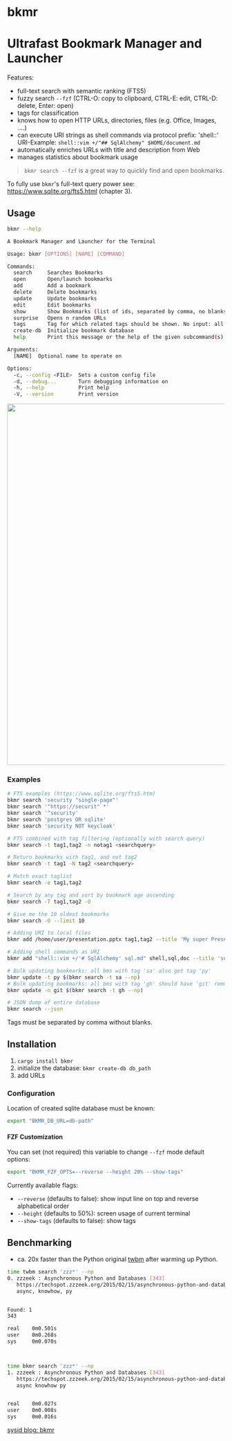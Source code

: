# bkmr

# Ultrafast Bookmark Manager and Launcher

Features:
- full-text search with semantic ranking (FTS5)
- fuzzy search `--fzf` (CTRL-O: copy to clipboard, CTRL-E: edit, CTRL-D: delete, Enter: open)
- tags for classification
- knows how to open HTTP URLs, directories, files (e.g. Office, Images, ....)
- can execute URI strings as shell commands via protocol prefix: 'shell::'
  URI-Example: `shell::vim +/"## SqlAlchemy" $HOME/document.md`
- automatically enriches URLs with title and description from Web
- manages statistics about bookmark usage

> `bkmr search --fzf` is a great way to quickly find and open bookmarks.

To fully use `bkmr`'s full-text query power see: https://www.sqlite.org/fts5.html (chapter 3).

## Usage
```bash
bkmr --help

A Bookmark Manager and Launcher for the Terminal

Usage: bkmr [OPTIONS] [NAME] [COMMAND]

Commands:
  search     Searches Bookmarks
  open       Open/launch bookmarks
  add        Add a bookmark
  delete     Delete bookmarks
  update     Update bookmarks
  edit       Edit bookmarks
  show       Show Bookmarks (list of ids, separated by comma, no blanks)
  surprise   Opens n random URLs
  tags       Tag for which related tags should be shown. No input: all tags are printed
  create-db  Initialize bookmark database
  help       Print this message or the help of the given subcommand(s)

Arguments:
  [NAME]  Optional name to operate on

Options:
  -c, --config <FILE>  Sets a custom config file
  -d, --debug...       Turn debugging information on
  -h, --help           Print help
  -V, --version        Print version
```

<a href="https://asciinema.org/a/ULCDIrw4pG9diaVJb17AjIAa7?autoplay=1&speed=2"><img src="https://asciinema.org/a/ULCDIrw4pG9diaVJb17AjIAa7.png" width="836"/></a>

### Examples
```bash
# FTS examples (https://www.sqlite.org/fts5.htm)
bkmr search 'security "single-page"'
bkmr search '"https://securit" *'
bkmr search '^security'
bkmr search 'postgres OR sqlite'
bkmr search 'security NOT keycloak'

# FTS combined with tag filtering (optionally with search query)
bkmr search -t tag1,tag2 -n notag1 <searchquery>

# Return bookmarks with tag1, and not tag2
bkmr search -t tag1 -N tag2 <searchquery>

# Match exact taglist
bkmr search -e tag1,tag2

# Search by any tag and sort by bookmark age ascending
bkmr search -T tag1,tag2 -O

# Give me the 10 oldest bookmarks
bkmr search -O --limit 10

# Adding URI to local files
bkmr add /home/user/presentation.pptx tag1,tag2 --title 'My super Presentation'

# Adding shell commands as URI
bkmr add "shell::vim +/'# SqlAlchemy' sql.md" shell,sql,doc --title 'sqlalchemy snippets'

# Bulk updating bookmarks: all bms with tag 'sa' also get tag 'py'
bkmr update -t py $(bkmr search -t sa --np)
# Bulk updating bookmarks: all bms with tag 'gh' should have 'git' removed
bkmr update -n git $(bkmr search -t gh --np)

# JSON dump of entire database
bkmr search --json
```
Tags must be separated by comma without blanks.


## Installation
1. `cargo install bkmr`
2. initialize the database: `bkmr create-db db_path`
3. add URLs


### Configuration
Location of created sqlite database must be known:
```bash
export "BKMR_DB_URL=db-path"
```

#### FZF Customization
You can set (not required) this variable to change `--fzf` mode default options:
```bash
export "BKMR_FZF_OPTS=--reverse --height 20% --show-tags"
```
Currently available flags: 
- `--reverse` (defaults to false): show input line on top and reverse alphabetical order
- `--height` (defaults to 50%): screen usage of current terminal
- ``--show-tags`` (defaults to false): show tags


## Benchmarking
- ca. 20x faster than the Python original [twbm](https://github.com/sysid/twbm) after warming up Python.
```bash
time twbm search 'zzz*' --np
0. zzzeek : Asynchronous Python and Databases [343]
   https://techspot.zzzeek.org/2015/02/15/asynchronous-python-and-databases/
   async, knowhow, py


Found: 1
343

real    0m0.501s
user    0m0.268s
sys     0m0.070s



time bkmr search 'zzz*' --np
1. zzzeek : Asynchronous Python and Databases [343]
   https://techspot.zzzeek.org/2015/02/15/asynchronous-python-and-databases/
   async knowhow py


real    0m0.027s
user    0m0.008s
sys     0m0.016s
```
[sysid blog: bkmr](https://sysid.github.io/bkmr/)


<!-- Badges -->
[pypi-image]: https://img.shields.io/pypi/v/bkmr?color=blue
[pypi-url]: https://pypi.org/project/bkmr/
[build-image]: https://github.com/sysid/bkmr/actions/workflows/build.yml/badge.svg
[build-url]: https://github.com/sysid/bkmr/actions/workflows/build.yml
[coverage-image]: https://codecov.io/gh/sysid/bkmr/branch/main/graph/badge.svg
[coverage-url]: https://codecov.io/gh/sysid/bkmr
[quality-image]: https://api.codeclimate.com/v1/badges/3130fa0ba3b7993fbf0a/maintainability
[quality-url]: https://codeclimate.com/github/nalgeon/podsearch-py
